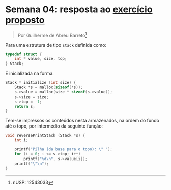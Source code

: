 # Semana 04: resposta ao [exercício proposto](http://www.each.usp.br/digiampietri/ACH2023/ACH2023_AtividadeSemanal05.pdf)

> Por Guilherme de Abreu Barreto[^1]

Para uma estrutura de tipo `stack` definida como:

```c
typedef struct {
    int * value, size, top;
} Stack;
```

E inicializada na forma:

```c
Stack * initialize (int size) {
    Stack *s = malloc(sizeof(*s));
    s->value = malloc(size * sizeof(s->value));
    s->size = size;
    s->top = -1;
    return s;
}
```

Tem-se impressos os conteúdos nesta armazenados, na ordem do fundo até o topo, por intermédio da seguinte função:

```c
void reversePrintStack (Stack *s) {
    int i;

    printf("Pilha (da base para o topo): \" ");
    for (i = 0; i <= s->top; i++)
        printf("%d\n", s->value[i]);
    printf("\"\n");
}
```

[^1]: nUSP: 12543033
